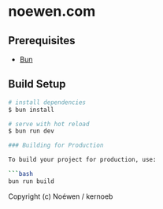 # noewen.com

## Prerequisites

- [Bun](https://bun.sh/)

## Build Setup

```bash
# install dependencies
$ bun install

# serve with hot reload
$ bun run dev

### Building for Production

To build your project for production, use:

```bash
bun run build
```

Copyright (c) Noéwen / kernoeb
